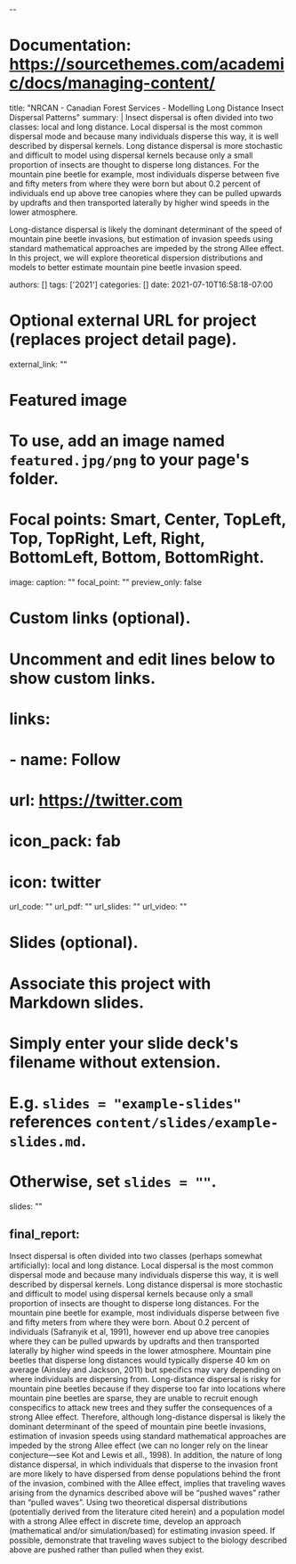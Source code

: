 --
# Documentation: https://sourcethemes.com/academic/docs/managing-content/

title: "NRCAN - Canadian Forest Services - Modelling Long Distance Insect
Dispersal Patterns"
summary: |
  Insect dispersal is often divided into two classes: local and long distance.
  Local dispersal is the most common dispersal mode and because many individuals
  disperse this way, it is well described by dispersal kernels. Long distance
  dispersal is more stochastic and difficult to model using dispersal kernels
  because only a small proportion of insects are thought to disperse long
  distances. For the mountain pine beetle for example, most individuals disperse
  between five and fifty meters from where they were born but about 0.2 percent
  of individuals end up above tree canopies where they can be pulled upwards by
  updrafts and then transported laterally by higher wind speeds in the lower
  atmosphere.

  Long-distance dispersal is likely the dominant determinant of the speed of
  mountain pine beetle invasions, but estimation of invasion speeds using
  standard mathematical approaches are impeded by the strong Allee effect. In
  this project, we will explore theoretical dispersion distributions and models
  to better estimate mountain pine beetle invasion speed.

authors: []
tags: ['2021']
categories: []
date: 2021-07-10T16:58:18-07:00

# Optional external URL for project (replaces project detail page).
external_link: ""

# Featured image
# To use, add an image named `featured.jpg/png` to your page's folder.
# Focal points: Smart, Center, TopLeft, Top, TopRight, Left, Right, BottomLeft, Bottom, BottomRight.
image:
  caption: ""
  focal_point: ""
  preview_only: false

# Custom links (optional).
#   Uncomment and edit lines below to show custom links.
# links:
# - name: Follow
#   url: https://twitter.com
#   icon_pack: fab
#   icon: twitter

url_code: ""
url_pdf: ""
url_slides: ""
url_video: ""

# Slides (optional).
#   Associate this project with Markdown slides.
#   Simply enter your slide deck's filename without extension.
#   E.g. `slides = "example-slides"` references `content/slides/example-slides.md`.
#   Otherwise, set `slides = ""`.
slides: ""

final_report:
---

Insect dispersal is often divided into two classes (perhaps somewhat
artificially): local and long distance. Local dispersal is the most common
dispersal mode and because many individuals disperse this way, it is well
described by dispersal kernels. Long distance dispersal is more stochastic and
difficult to model using dispersal kernels because only a small proportion of
insects are thought to disperse long distances. For the mountain pine beetle for
example, most individuals disperse between five and fifty meters from where they
were born. About 0.2 percent of individuals (Safranyik et al, 1991), however end
up above tree canopies where they can be pulled upwards by updrafts and then
transported laterally by higher wind speeds in the lower atmosphere. Mountain
pine beetles that disperse long distances would typically disperse 40 km on
average (Ainsley and Jackson, 2011) but specifics may vary depending on where
individuals are dispersing from. Long-distance dispersal is risky for mountain
pine beetles because if they disperse too far into locations where mountain pine
beetles are sparse, they are unable to recruit enough conspecifics to attack new
trees and they suffer the consequences of a strong Allee effect. Therefore,
although long-distance dispersal is likely the dominant determinant of the speed
of mountain pine beetle invasions, estimation of invasion speeds using standard
mathematical approaches are impeded by the strong Allee effect (we can no longer
rely on the linear conjecture—see Kot and Lewis et all., 1998). In addition, the
nature of long distance dispersal, in which individuals that disperse to the
invasion front are more likely to have dispersed from dense populations behind
the front of the invasion, combined with the Allee effect, implies that
traveling waves arising from the dynamics described above will be “pushed waves”
rather than “pulled waves”. Using two theoretical dispersal distributions
(potentially derived from the literature cited herein) and a population model
with a strong Allee effect in discrete time, develop an approach (mathematical
and/or simulation/based) for estimating invasion speed. If possible, demonstrate
that traveling waves subject to the biology described above are pushed rather
than pulled when they exist.
